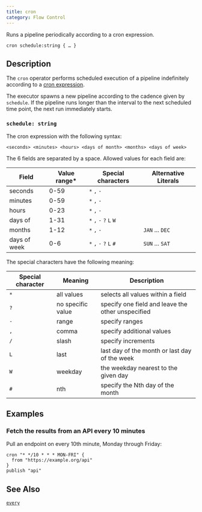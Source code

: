 ```yaml
---
title: cron
category: Flow Control
---
```


Runs a pipeline periodically according to a cron expression.

```tql
cron schedule:string { … }
```

## Description

The `cron` operator performs scheduled execution of a pipeline indefinitely
according to a [cron expression](https://en.wikipedia.org/wiki/Cron).

The executor spawns a new pipeline according to the cadence given by
`schedule`. If the pipeline runs longer than the interval to the next
scheduled time point, the next run immediately starts.

### `schedule: string`

The cron expression with the following syntax:

```
<seconds> <minutes> <hours> <days of month> <months> <days of week>
```

The 6 fields are separated by a space. Allowed values for each field are:

| Field | Value range* | Special characters | Alternative Literals |
| --- | ---  | --- | --- |
| seconds |  0-59 | `*` `,` `-` | |
| minutes |  0-59 | `*` `,` `-` | |
| hours |  0-23 | `*` `,` `-` | |
| days of | 1-31 | `*` `,` `-` `?` `L` `W` | |
| months | 1-12 | `*` `,` `-` | `JAN` ... `DEC` |
| days of week |  0-6 | `*` `,` `-` `?` `L` `#` | `SUN` ... `SAT` |

The special characters have the following meaning:

| Special character | Meaning | Description |
| --- | --- | --- |
| `*` | all values | selects all values within a field |
| `?` | no specific value | specify one field and leave the other unspecified |
| `-` | range | specify ranges |
| `,` | comma | specify additional values |
| `/` | slash | specify increments |
| `L` | last | last day of the month or last day of the week |
| `W` | weekday | the weekday nearest to the given day |
| `#` | nth |  specify the Nth day of the month |

## Examples

### Fetch the results from an API every 10 minutes

Pull an endpoint on every 10th minute, Monday through Friday:

```tql
cron "* */10 * * * MON-FRI" {
  from "https://example.org/api"
}
publish "api"
```

## See Also

[`every`](/reference/operators/every)
